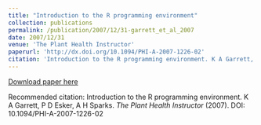 ```yaml
---
title: "Introduction to the R programming environment"
collection: publications
permalink: /publication/2007/12/31-garrett_et_al_2007
date: 2007/12/31
venue: 'The Plant Health Instructor'
paperurl: 'http://dx.doi.org/10.1094/PHI-A-2007-1226-02'
citation: 'Introduction to the R programming environment. K A Garrett, P D Esker, A H Sparks. <i>The Plant Health Instructor</i> (2007). DOI: 10.1094/PHI-A-2007-1226-02'
---
```

[Download paper here](http://dx.doi.org/10.1094/PHI-A-2007-1226-02)

Recommended citation: Introduction to the R programming environment. K A Garrett, P D Esker, A H Sparks. <i>The Plant Health Instructor</i> (2007). DOI: 10.1094/PHI-A-2007-1226-02